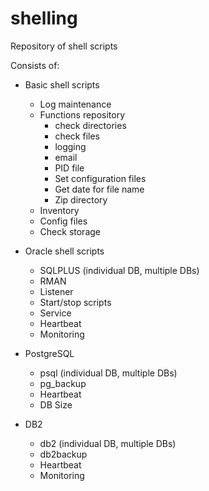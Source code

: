# shelling
Repository of shell scripts

Consists of:
  - Basic shell scripts
    - Log maintenance
    - Functions repository
      - check directories
      - check files
      - logging
      - email
      - PID file
      - Set configuration files
      - Get date for file name
      - Zip directory
    - Inventory
    - Config files
    - Check storage
    
  - Oracle shell scripts
    - SQLPLUS (individual DB, multiple DBs)
    - RMAN
    - Listener
    - Start/stop scripts
    - Service
    - Heartbeat
    - Monitoring
    
  - PostgreSQL
    - psql (individual DB, multiple DBs)
    - pg_backup
    - Heartbeat
    - DB Size
    
  - DB2
    - db2 (individual DB, multiple DBs)
    - db2backup
    - Heartbeat
    - Monitoring
